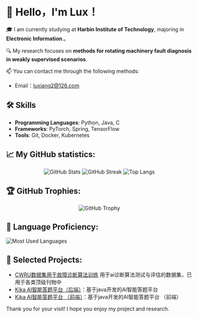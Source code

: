 # 👋 Hello，l'm Lux！

🎓 I am currently studying at **Harbin Institute of Technology**, majoring in **Electronic Information**.。

🔍 My research focuses on **methods for rotating machinery fault diagnosis in weakly supervised scenarios**.

📫 You can contact me through the following methods:
- Email：luxiang2@126.com

## 🛠 Skills

- **Programming Languages**: Python, Java, C
- **Frameworks**: PyTorch, Spring, TensorFlow
- **Tools**: Git, Docker, Kubernetes

## 📈 My GitHub statistics:

<p align="center">
  <img src="https://github-readme-stats.vercel.app/api?username=AiChiXiaoXiongBingGan&show_icons=true&theme=radical" alt="GitHub Stats" />
  <img src="https://github-readme-streak-stats.herokuapp.com/?user=AiChiXiaoXiongBingGan&theme=radical" alt="GitHub Streak" />
  <img src="https://github-readme-stats.vercel.app/api/top-langs/?username=AiChiXiaoXiongBingGan&layout=compact&theme=radical" alt="Top Langs" />
</p>

## 🏆 GitHub Trophies:

<p align="center">
  <img src="https://github-profile-trophy.vercel.app/?username=AiChiXiaoXiongBingGan&theme=onedark" alt="GitHub Trophy" />
</p>

## 🌟 Language Proficiency:

![Most Used Languages](https://github-readme-stats.vercel.app/api/top-langs/?username=AiChiXiaoXiongBingGan&theme=dark&layout=compact)


## 🌟 Selected Projects:

- [CWRU数据集用于故障诊断算法训练](https://github.com/AiChiXiaoXiongBingGan/CWRU-dataset) 用于ai诊断算法测试与评估的数据集，已用于各类顶级刊物中
- [Kika AI智能答题平台（后端）](https://github.com/AiChiXiaoXiongBingGan/Kika)：基于java开发的AI智能答题平台
- [Kika AI智能答题平台 （前端）](https://github.com/AiChiXiaoXiongBingGan/Kika-front)：基于java开发的AI智能答题平台 （前端）

Thank you for your visit! I hope you enjoy my project and research.
